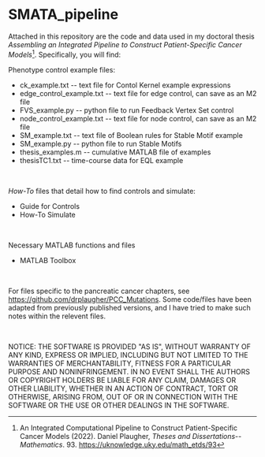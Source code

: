 # SMATA_pipeline

Attached in this repository are the code and data used in my doctoral thesis *Assembling an Integrated Pipeline to Construct Patient-Specific Cancer Models*[^1]. Specifically, you will find:

Phenotype control example files:
- ck_example.txt -- text file for Contol Kernel example expressions
- edge_control_example.txt -- text file for edge control, can save as an M2 file
- FVS_example.py -- python file to run Feedback Vertex Set control
- node_control_example.txt -- text file for node control, can save as an M2 file
- SM_example.txt -- text file of Boolean rules for Stable Motif example
- SM_example.py -- python file to run Stable Motifs
- thesis_examples.m -- cumulative MATLAB file of examples
- thesisTC1.txt -- time-course data for EQL example


<br />

 *How-To* files that detail how to find controls and simulate:
- Guide for Controls
- How-To Simulate


<br />

Necessary MATLAB functions and files 
- MATLAB Toolbox

<br />

For files specific to the pancreatic cancer chapters, see https://github.com/drplaugher/PCC_Mutations. Some code/files have been adapted from previously published versions, and I have tried to make such notes within the relevent files. 


<br />

NOTICE: THE SOFTWARE IS PROVIDED "AS IS", WITHOUT WARRANTY OF ANY KIND, EXPRESS OR IMPLIED, INCLUDING BUT NOT LIMITED TO THE WARRANTIES OF MERCHANTABILITY, FITNESS FOR A PARTICULAR PURPOSE AND NONINFRINGEMENT. IN NO EVENT SHALL THE AUTHORS OR COPYRIGHT HOLDERS BE LIABLE FOR ANY CLAIM, DAMAGES OR OTHER LIABILITY, WHETHER IN AN ACTION OF CONTRACT, TORT OR OTHERWISE, ARISING FROM, OUT OF OR IN CONNECTION WITH THE SOFTWARE OR THE USE OR OTHER DEALINGS IN THE SOFTWARE.


[^1]:  An Integrated Computational Pipeline to Construct Patient-Specific Cancer Models (2022). Daniel Plaugher, *Theses and Dissertations--Mathematics*. 93. https://uknowledge.uky.edu/math_etds/93
